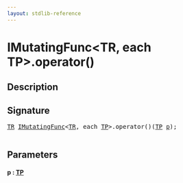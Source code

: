 ```yaml
---
layout: stdlib-reference
---
```


# IMutatingFunc\<TR, each TP\>\.operator\(\)

## Description





## Signature 

<pre>
<a href="index.md#typeparam-TR" class="code_type">TR</a> <a href="index.md" class="code_type">IMutatingFunc</a>&lt;<a href="index.md#typeparam-TR" class="code_type">TR</a>, <span class="code_keyword">each</span> <a href="index.md#typeparam-TP" class="code_type">TP</a>&gt;.operator()(<a href="index.md#typeparam-TP" class="code_type">TP</a> <a href="operatorx28x29.md#decl-p" class="code_param">p</a>);

</pre>

## Parameters

####  <a id="decl-p"></a>p  : [TP](index.md#typeparam-TP)


<script>
// Fix .md links to .html when on ReadTheDocs
if (window.location.hostname.includes('readthedocs') || 
    window.location.hostname.includes('rtfd.io')) {
  document.addEventListener('DOMContentLoaded', function() {
    const links = document.querySelectorAll('a');
    links.forEach(link => {
      const href = link.getAttribute('href');
      if (href && href.includes('.md')) {
        // This regex will handle .md links with or without fragment identifiers or query parameters
        link.href = link.href.replace(/(.+)\.md(#[^?]*)?(\?.*)?$/, '$1.html$2$3');
      }
    });
  });
}
</script>
